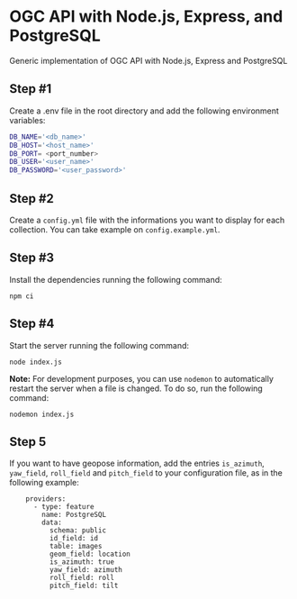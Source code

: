 # OGC API with Node.js, Express, and PostgreSQL

Generic implementation of OGC API with Node.js, Express and PostgreSQL

## Step #1

Create a .env file in the root directory and add the following environment variables:

```bash
DB_NAME='<db_name>'
DB_HOST='<host_name>'
DB_PORT= <port_number>
DB_USER='<user_name>'
DB_PASSWORD='<user_password>'
```

## Step #2

Create a `config.yml` file with the informations you want to display for each collection. You can take example on `config.example.yml`.

## Step #3

Install the dependencies running the following command:

`npm ci`

## Step #4

Start the server running the following command:

`node index.js`

__Note:__ For development purposes, you can use `nodemon` to automatically restart the server when a file is changed. To do so, run the following command:

`nodemon index.js`

## Step 5

If you want to have geopose information, add the entries `is_azimuth`, `yaw_field`, `roll_field` and `pitch_field` to your configuration file, as in the following example:
```
    providers:
      - type: feature
        name: PostgreSQL
        data:
          schema: public
          id_field: id
          table: images
          geom_field: location
          is_azimuth: true
          yaw_field: azimuth
          roll_field: roll
          pitch_field: tilt
```
